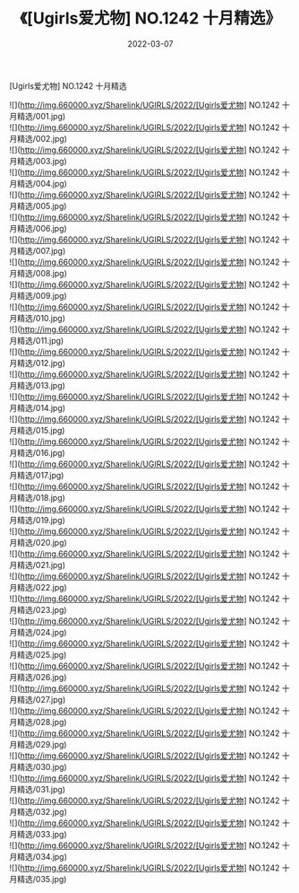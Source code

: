 ﻿---
layout: post
title:  《[Ugirls爱尤物] NO.1242 十月精选》
date:   2022-03-07
img: http://img.660000.xyz/Sharelink/UGIRLS/2022/[Ugirls爱尤物] NO.1242 十月精选/000.jpg
categories: [美女, 清纯, 唯美]
---

[Ugirls爱尤物] NO.1242 十月精选

 ![](http://img.660000.xyz/Sharelink/UGIRLS/2022/[Ugirls爱尤物] NO.1242 十月精选/001.jpg) <br>![](http://img.660000.xyz/Sharelink/UGIRLS/2022/[Ugirls爱尤物] NO.1242 十月精选/002.jpg) <br>![](http://img.660000.xyz/Sharelink/UGIRLS/2022/[Ugirls爱尤物] NO.1242 十月精选/003.jpg) <br>![](http://img.660000.xyz/Sharelink/UGIRLS/2022/[Ugirls爱尤物] NO.1242 十月精选/004.jpg) <br>![](http://img.660000.xyz/Sharelink/UGIRLS/2022/[Ugirls爱尤物] NO.1242 十月精选/005.jpg) <br>![](http://img.660000.xyz/Sharelink/UGIRLS/2022/[Ugirls爱尤物] NO.1242 十月精选/006.jpg) <br>![](http://img.660000.xyz/Sharelink/UGIRLS/2022/[Ugirls爱尤物] NO.1242 十月精选/007.jpg) <br>![](http://img.660000.xyz/Sharelink/UGIRLS/2022/[Ugirls爱尤物] NO.1242 十月精选/008.jpg) <br>![](http://img.660000.xyz/Sharelink/UGIRLS/2022/[Ugirls爱尤物] NO.1242 十月精选/009.jpg) <br>![](http://img.660000.xyz/Sharelink/UGIRLS/2022/[Ugirls爱尤物] NO.1242 十月精选/010.jpg) <br>![](http://img.660000.xyz/Sharelink/UGIRLS/2022/[Ugirls爱尤物] NO.1242 十月精选/011.jpg) <br>![](http://img.660000.xyz/Sharelink/UGIRLS/2022/[Ugirls爱尤物] NO.1242 十月精选/012.jpg) <br>![](http://img.660000.xyz/Sharelink/UGIRLS/2022/[Ugirls爱尤物] NO.1242 十月精选/013.jpg) <br>![](http://img.660000.xyz/Sharelink/UGIRLS/2022/[Ugirls爱尤物] NO.1242 十月精选/014.jpg) <br>![](http://img.660000.xyz/Sharelink/UGIRLS/2022/[Ugirls爱尤物] NO.1242 十月精选/015.jpg) <br>![](http://img.660000.xyz/Sharelink/UGIRLS/2022/[Ugirls爱尤物] NO.1242 十月精选/016.jpg) <br>![](http://img.660000.xyz/Sharelink/UGIRLS/2022/[Ugirls爱尤物] NO.1242 十月精选/017.jpg) <br>![](http://img.660000.xyz/Sharelink/UGIRLS/2022/[Ugirls爱尤物] NO.1242 十月精选/018.jpg) <br>![](http://img.660000.xyz/Sharelink/UGIRLS/2022/[Ugirls爱尤物] NO.1242 十月精选/019.jpg) <br>![](http://img.660000.xyz/Sharelink/UGIRLS/2022/[Ugirls爱尤物] NO.1242 十月精选/020.jpg) <br>![](http://img.660000.xyz/Sharelink/UGIRLS/2022/[Ugirls爱尤物] NO.1242 十月精选/021.jpg) <br>![](http://img.660000.xyz/Sharelink/UGIRLS/2022/[Ugirls爱尤物] NO.1242 十月精选/022.jpg) <br>![](http://img.660000.xyz/Sharelink/UGIRLS/2022/[Ugirls爱尤物] NO.1242 十月精选/023.jpg) <br>![](http://img.660000.xyz/Sharelink/UGIRLS/2022/[Ugirls爱尤物] NO.1242 十月精选/024.jpg) <br>![](http://img.660000.xyz/Sharelink/UGIRLS/2022/[Ugirls爱尤物] NO.1242 十月精选/025.jpg) <br>![](http://img.660000.xyz/Sharelink/UGIRLS/2022/[Ugirls爱尤物] NO.1242 十月精选/026.jpg) <br>![](http://img.660000.xyz/Sharelink/UGIRLS/2022/[Ugirls爱尤物] NO.1242 十月精选/027.jpg) <br>![](http://img.660000.xyz/Sharelink/UGIRLS/2022/[Ugirls爱尤物] NO.1242 十月精选/028.jpg) <br>![](http://img.660000.xyz/Sharelink/UGIRLS/2022/[Ugirls爱尤物] NO.1242 十月精选/029.jpg) <br>![](http://img.660000.xyz/Sharelink/UGIRLS/2022/[Ugirls爱尤物] NO.1242 十月精选/030.jpg) <br>![](http://img.660000.xyz/Sharelink/UGIRLS/2022/[Ugirls爱尤物] NO.1242 十月精选/031.jpg) <br>![](http://img.660000.xyz/Sharelink/UGIRLS/2022/[Ugirls爱尤物] NO.1242 十月精选/032.jpg) <br>![](http://img.660000.xyz/Sharelink/UGIRLS/2022/[Ugirls爱尤物] NO.1242 十月精选/033.jpg) <br>![](http://img.660000.xyz/Sharelink/UGIRLS/2022/[Ugirls爱尤物] NO.1242 十月精选/034.jpg) <br>![](http://img.660000.xyz/Sharelink/UGIRLS/2022/[Ugirls爱尤物] NO.1242 十月精选/035.jpg) <br>